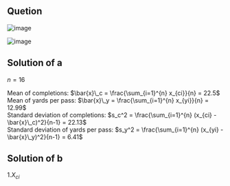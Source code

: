 ## Quetion

![image](https://github.com/user-attachments/assets/a3ae6c22-0ca6-4e89-a326-f8be7f44eec7)

![image](https://github.com/user-attachments/assets/5c323c17-bcdf-47f8-82b0-b5ee77a1d44d)

## Solution of a
$n=16$

Mean of completions: $\bar{x}\_c = \frac{\sum_{i=1}^{n} x_{ci}}{n} = 22.5$  
Mean of yards per pass: $\bar{x}\_y = \frac{\sum_{i=1}^{n} x_{yi}}{n} = 12.99$  
Standard deviation of completions: $s_c^2 = \frac{\sum_{i=1}^{n} (x_{ci} - \bar{x}\_c)^2}{n-1} = 22.13$  
Standard deviation of yards per pass: $s_y^2 = \frac{\sum_{i=1}^{n} (x_{yi} - \bar{x}\_y)^2}{n-1} = 6.41$  

## Solution of b
1.$X_{ci}$  
